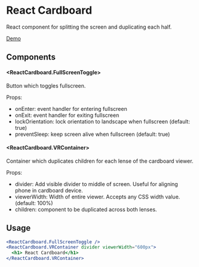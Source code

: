 # React Cardboard

React component for splitting the screen and duplicating each half.

[Demo](https://codedbyandrew.github.io/React-Cardboard/demo/index.html)

## Components

#### <ReactCardboard.FullScreenToggle>

Button which toggles fullscreen.

Props:

- onEnter: event handler for entering fullscreen
- onExit: event handler for exiting fullscreen
- lockOrientation: lock orientation to landscape when fullscreen (default: true)
- preventSleep: keep screen alive when fullscreen (default: true)

#### <ReactCardboard.VRContainer>

Container which duplicates children for each lense of the cardboard viewer.

Props:

- divider: Add visible divider to middle of screen. Useful for aligning phone in cardboard device.
- viewerWidth: Width of entire viewer. Accepts any CSS width value. (default: 100%)
- children: component to be duplicated across both lenses.

## Usage

```jsx
<ReactCardboard.FullScreenToggle />
<ReactCardboard.VRContainer divider viewerWidth="600px">
  <h1> React Cardboard</h1>
</ReactCardboard.VRContainer>
```
